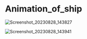 # Animation_of_ship
![Screenshot_20230828_143827](https://github.com/LAWANYA03/Animation_of_ship/assets/91374096/e9df9735-5a13-4759-8ba2-0828cf58610a)

![Screenshot_20230828_143941](https://github.com/LAWANYA03/Animation_of_ship/assets/91374096/0534e61f-f7a0-41a0-b62d-92bbd64f7338)
